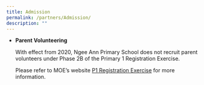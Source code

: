 ```yaml
---
title: Admission
permalink: /partners/Admission/
description: ""
---
```

*   **Parent Volunteering**
    
    With effect from 2020, Ngee Ann Primary School does not recruit parent volunteers under Phase 2B of the Primary 1 Registration Exercise.
    
    Please refer to MOE’s website [P1 Registration Exercise](http://www.moe.gov.sg/education/admissions/primary-one-registration/) for more information.